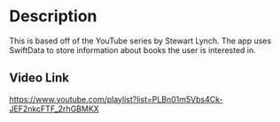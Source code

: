 # Description
This is based off of the YouTube series by Stewart Lynch. The app uses SwiftData to store information about books the user is interested in.

## Video Link
https://www.youtube.com/playlist?list=PLBn01m5Vbs4Ck-JEF2nkcFTF_2rhGBMKX


